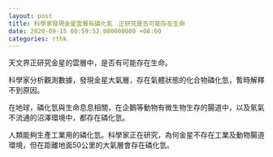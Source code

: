```yaml
---
layout: post
title: 科學家發現金星雲層有磷化氫　正研究是否可能存在生命
date: 2020-09-15 00:59:52.000000000 +08:00
categories: rthk
---
```


天文界正研究金星的雲層中，是否有可能存在生命。

科學家分析觀測數據，發現金星大氣層，存在氣體狀態的化合物磷化氫，暫時解釋不到原因。

在地球，磷化氫與生命息息相關，在企鵝等動物有微生物生存的腸道中，以及氧氣不流通的沼澤環境中，都存在磷化氫。

人類能夠生產工業用的磷化氫。科學家正在研究，為何金星不存在工業及動物腸道環境，但在距離地面50公里的大氣層會存在磷化氫。

